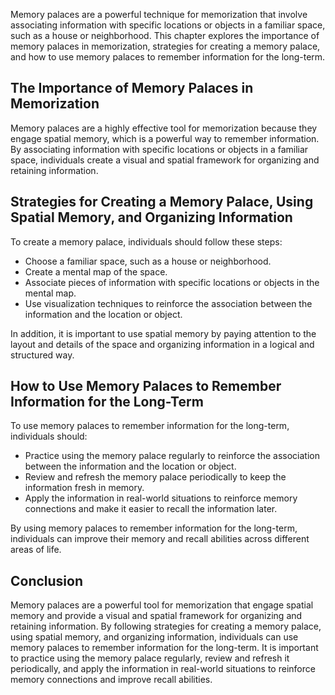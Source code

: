
Memory palaces are a powerful technique for memorization that involve associating information with specific locations or objects in a familiar space, such as a house or neighborhood. This chapter explores the importance of memory palaces in memorization, strategies for creating a memory palace, and how to use memory palaces to remember information for the long-term.

The Importance of Memory Palaces in Memorization
------------------------------------------------

Memory palaces are a highly effective tool for memorization because they engage spatial memory, which is a powerful way to remember information. By associating information with specific locations or objects in a familiar space, individuals create a visual and spatial framework for organizing and retaining information.

Strategies for Creating a Memory Palace, Using Spatial Memory, and Organizing Information
-----------------------------------------------------------------------------------------

To create a memory palace, individuals should follow these steps:

* Choose a familiar space, such as a house or neighborhood.
* Create a mental map of the space.
* Associate pieces of information with specific locations or objects in the mental map.
* Use visualization techniques to reinforce the association between the information and the location or object.

In addition, it is important to use spatial memory by paying attention to the layout and details of the space and organizing information in a logical and structured way.

How to Use Memory Palaces to Remember Information for the Long-Term
-------------------------------------------------------------------

To use memory palaces to remember information for the long-term, individuals should:

* Practice using the memory palace regularly to reinforce the association between the information and the location or object.
* Review and refresh the memory palace periodically to keep the information fresh in memory.
* Apply the information in real-world situations to reinforce memory connections and make it easier to recall the information later.

By using memory palaces to remember information for the long-term, individuals can improve their memory and recall abilities across different areas of life.

Conclusion
----------

Memory palaces are a powerful tool for memorization that engage spatial memory and provide a visual and spatial framework for organizing and retaining information. By following strategies for creating a memory palace, using spatial memory, and organizing information, individuals can use memory palaces to remember information for the long-term. It is important to practice using the memory palace regularly, review and refresh it periodically, and apply the information in real-world situations to reinforce memory connections and improve recall abilities.
